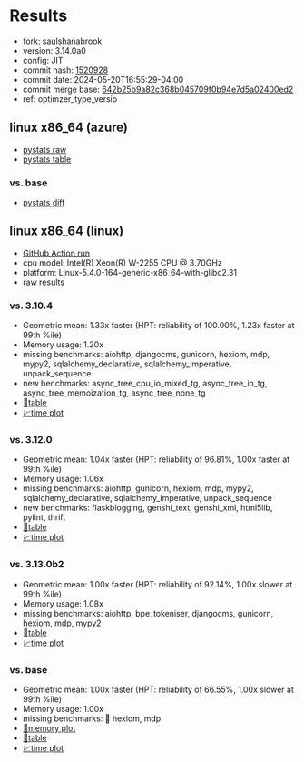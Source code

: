 # Results

- fork: saulshanabrook
- version: 3.14.0a0
- config: JIT
- commit hash: [1520928](https://github.com/saulshanabrook/cpython/commit/1520928)
- commit date: 2024-05-20T16:55:29-04:00
- commit merge base: [642b25b9a82c368b045709f0b94e7d5a02400ed2](https://github.com/saulshanabrook/cpython/commit/642b25b9a82c368b045709f0b94e7d5a02400ed2)
- ref: optimzer_type_versio

## linux x86_64 (azure)

- [pystats raw](bm-20240520-azure-x86_64-saulshanabrook-optimzer_type_versio-3.14.0a0-1520928-pystats.json)
- [pystats table](bm-20240520-azure-x86_64-saulshanabrook-optimzer_type_versio-3.14.0a0-1520928-pystats.md)

### vs. base

- [pystats diff](bm-20240520-azure-x86_64-saulshanabrook-optimzer_type_versio-3.14.0a0-1520928-pystats-vs-base.md)

## linux x86_64 (linux)

- [GitHub Action run](https://github.com/faster-cpython/benchmarking/actions/runs/9165356177)
- cpu model: Intel(R) Xeon(R) W-2255 CPU @ 3.70GHz
- platform: Linux-5.4.0-164-generic-x86_64-with-glibc2.31
- [raw results](bm-20240520-linux-x86_64-saulshanabrook-optimzer_type_versio-3.14.0a0-1520928.json)

### vs. 3.10.4

- Geometric mean: 1.33x faster (HPT: reliability of 100.00%, 1.23x faster at 99th %ile)
- Memory usage: 1.20x
- missing benchmarks: aiohttp, djangocms, gunicorn, hexiom, mdp, mypy2, sqlalchemy_declarative, sqlalchemy_imperative, unpack_sequence
- new benchmarks: async_tree_cpu_io_mixed_tg, async_tree_io_tg, async_tree_memoization_tg, async_tree_none_tg
- [📄table](bm-20240520-linux-x86_64-saulshanabrook-optimzer_type_versio-3.14.0a0-1520928-vs-3.10.4.md)
- [📈time plot](bm-20240520-linux-x86_64-saulshanabrook-optimzer_type_versio-3.14.0a0-1520928-vs-3.10.4.svg)

### vs. 3.12.0

- Geometric mean: 1.04x faster (HPT: reliability of 96.81%, 1.00x faster at 99th %ile)
- Memory usage: 1.06x
- missing benchmarks: aiohttp, gunicorn, hexiom, mdp, mypy2, sqlalchemy_declarative, sqlalchemy_imperative, unpack_sequence
- new benchmarks: flaskblogging, genshi_text, genshi_xml, html5lib, pylint, thrift
- [📄table](bm-20240520-linux-x86_64-saulshanabrook-optimzer_type_versio-3.14.0a0-1520928-vs-3.12.0.md)
- [📈time plot](bm-20240520-linux-x86_64-saulshanabrook-optimzer_type_versio-3.14.0a0-1520928-vs-3.12.0.svg)

### vs. 3.13.0b2

- Geometric mean: 1.00x faster (HPT: reliability of 92.14%, 1.00x slower at 99th %ile)
- Memory usage: 1.08x
- missing benchmarks: aiohttp, bpe_tokeniser, djangocms, gunicorn, hexiom, mdp, mypy2
- [📄table](bm-20240520-linux-x86_64-saulshanabrook-optimzer_type_versio-3.14.0a0-1520928-vs-3.13.0b2.md)
- [📈time plot](bm-20240520-linux-x86_64-saulshanabrook-optimzer_type_versio-3.14.0a0-1520928-vs-3.13.0b2.svg)

### vs. base

- Geometric mean: 1.00x faster (HPT: reliability of 66.55%, 1.00x slower at 99th %ile)
- Memory usage: 1.00x
- missing benchmarks: 🔴 hexiom, mdp
- [🧠memory plot](bm-20240520-linux-x86_64-saulshanabrook-optimzer_type_versio-3.14.0a0-1520928-vs-base-mem.svg)
- [📄table](bm-20240520-linux-x86_64-saulshanabrook-optimzer_type_versio-3.14.0a0-1520928-vs-base.md)
- [📈time plot](bm-20240520-linux-x86_64-saulshanabrook-optimzer_type_versio-3.14.0a0-1520928-vs-base.svg)

